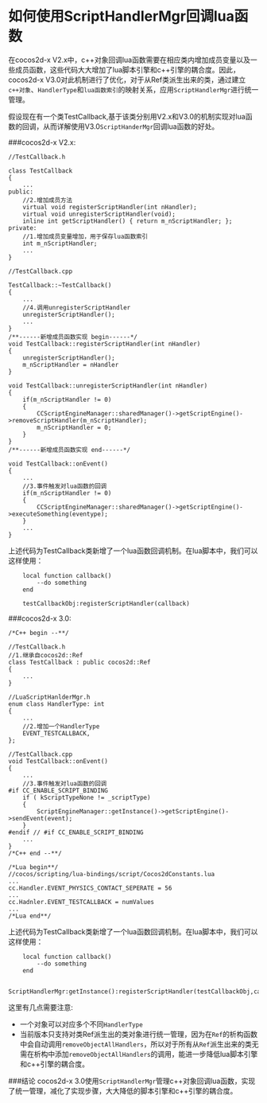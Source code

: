 如何使用ScriptHandlerMgr回调lua函数
===========================================
在cocos2d-x V2.x中，c++对象回调lua函数需要在相应类内增加成员变量以及一些成员函数，这些代码大大增加了lua脚本引擎和c++引擎的耦合度。因此，cocos2d-x V3.0对此机制进行了优化，对于从Ref类派生出来的类，通过建立`c++对象`、`HandlerType`和`lua函数索引`的映射关系，应用`ScriptHandlerMgr`进行统一管理。

假设现在有一个类TestCallback,基于该类分别用V2.x和V3.0的机制实现对lua函数的回调，从而详解使用V3.0`ScriptHanderMgr`回调lua函数的好处。
    
###cocos2d-x V2.x:
```
//TestCallback.h

class TestCallback
{
	...
public:
    //2.增加成员方法
    virtual void registerScriptHandler(int nHandler);
    virtual void unregisterScriptHandler(void);
    inline int getScriptHandler() { return m_nScriptHandler; };
private:
    //1.增加成员变量增加，用于保存lua函数索引
    int m_nScriptHandler;
	...
}

//TestCallback.cpp

TestCallback::~TestCallback()
{
	...
	//4.调用unregisterScriptHandler
	unregisterScriptHandler();
	...
}
/**------新增成员函数实现 begin------*/
void TestCallback::registerScriptHandler(int nHandler)
{
	unregisterScriptHandler();
	m_nScriptHandler = nHandler
}

void TestCallback::unregisterScriptHandler(int nHandler)
{
	if(m_nScriptHandler != 0)
	{
		CCScriptEngineManager::sharedManager()->getScriptEngine()->removeScriptHandler(m_nScriptHandler);
        m_nScriptHandler = 0;
	}	
}
/**------新增成员函数实现 end------*/

void TestCallback::onEvent()
{
	...
    //3.事件触发对lua函数的回调
	if(m_nScriptHandler != 0)
	{
		CCScriptEngineManager::sharedManager()->getScriptEngine()->executeSomething(eventype);
	}
	...
}

```

上述代码为TestCallback类新增了一个lua函数回调机制。在lua脚本中，我们可以这样使用：

```
    local function callback()
    	--do something
    end
    
    testCallbackObj:registerScriptHandler(callback)
```

###cocos2d-x 3.0:

```
/*C++ begin --**/

//TestCallback.h
//1.继承自cocos2d::Ref
class TestCallback : public cocos2d::Ref
{
	...
}

//LuaScriptHanlderMgr.h
enum class HandlerType: int
{
	...
	//2.增加一个HandlerType
	EVENT_TESTCALLBACK,
};

//TestCallback.cpp
void TestCallback::onEvent()
{
	...
    //3.事件触发对lua函数的回调
#if CC_ENABLE_SCRIPT_BINDING
	if ( kScriptTypeNone != _scriptType)
	{
		ScriptEngineManager::getInstance()->getScriptEngine()->sendEvent(event);
	}
#endif // #if CC_ENABLE_SCRIPT_BINDING
	...
}
/*C++ end --**/

/*Lua begin**/
//cocos/scripting/lua-bindings/script/Cocos2dConstants.lua
...
cc.Handler.EVENT_PHYSICS_CONTACT_SEPERATE = 56
...
cc.Hadnler.EVENT_TESTCALLBACK = numValues
...
/*Lua end**/
```

上述代码为TestCallback类新增了一个lua函数回调机制。在lua脚本中，我们可以这样使用：

```
    local function callback()
    	--do something
    end
    
    ScriptHandlerMgr:getInstance():registerScriptHandler(testCallbackObj,callback,EVENT_TESTCALLBACK)
```

这里有几点需要注意:

* 一个对象可以对应多个不同`HandlerType`
* 当前版本只支持对类Ref派生出的类对象进行统一管理，因为在`Ref`的析构函数中会自动调用`removeObjectAllHandlers`，所以对于所有从`Ref`派生出来的类无需在析构中添加`removeObjectAllHandlers`的调用，能进一步降低lua脚本引擎和c++引擎的耦合度。



###结论
cocos2d-x 3.0使用`ScriptHandlerMgr`管理c++对象回调lua函数，实现了统一管理，减化了实现步骤，大大降低的脚本引擎和c++引擎的耦合度。
